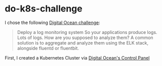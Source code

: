 # do-k8s-challenge

I chose the following [Digital Ocean challenge](https://www.digitalocean.com/community/pages/kubernetes-challenge):

> Deploy a log monitoring system
So your applications produce logs. Lots of logs. How are you supposed to analyze them? A common solution is to aggregate and analyze them using the ELK stack, alongside fluentd or fluentbit.

First, I created a Kubernetes Cluster via [Digital Ocean's Control Panel](https://docs.digitalocean.com/products/kubernetes/how-to/create-clusters/)

